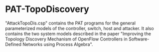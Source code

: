 # PAT-TopoDiscovery
"AttackTopoDis.csp" contains the PAT programs for the general parameterized models of the controller, switch, host and attacker. It also contains the two system models described in the paper
"Improving the Topology Discovery Mechanism of OpenFlow Controllers in
Software-Defined Networks using Process Algebra".

